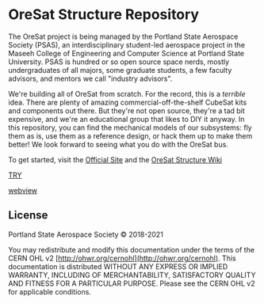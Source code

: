 # OreSat Structure Repository
The OreSat project is being managed by the Portland State Aerospace Society (PSAS), an interdisciplinary student-led aerospace project in the Maseeh College of Engineering and Computer Science at Portland State University. PSAS is hundred or so open source space nerds, mostly undergraduates of all majors, some graduate students, a few faculty advisors, and mentors we call "industry advisors".

We're building all of OreSat from scratch. For the record, this is a _terrible_ idea. There are plenty of amazing commercial-off-the-shelf CubeSat kits and components out there. But they're not open source, they're a tad bit expensive, and we're an educational group that likes to DIY it anyway. In this repository, you can find the mechanical models of our subsystems: fly them as is, use them as a reference design, or hack them up to make them better! We look forward to seeing what you do with the OreSat bus.

To get started, visit the [Official Site](https://www.oresat.org) and the [OreSat Structure Wiki](https://github.com/oresat/oresat-structure/wiki)

[TRY](https://ibanknatoprad.github.io/oresat-structure/OreSat%20Structure%20Meeting%20Notes%202022/OreSatStructureMeetingNotes2022.html)

[webview](https://ibanknatoprad.github.io/oresat-structure/)

## License 
Portland State Aerospace Society © 2018-2021 

You may redistribute and modify this documentation under the terms of the CERN OHL v2 [http://ohwr.org/cernohl](http://ohwr.org/cernohl).
This documentation is distributed WITHOUT ANY EXPRESS OR IMPLIED WARRANTY, INCLUDING OF MERCHANTABILITY, SATISFACTORY QUALITY AND FITNESS FOR A PARTICULAR PURPOSE. 
Please see the CERN OHL v2 for applicable conditions.
